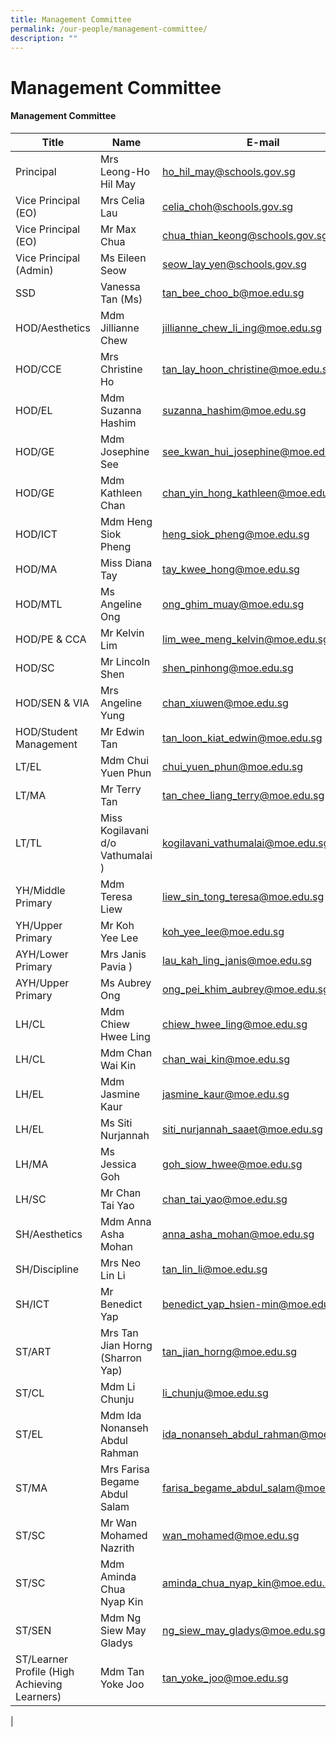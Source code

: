 ```yaml
---
title: Management Committee
permalink: /our-people/management-committee/
description: ""
---
```

# **Management Committee**


  
#### Management Committee



| Title | Name | E-mail |
| -------- | -------- | -------- |
|	Principal	|Mrs Leong-Ho Hil May 	|[ho_hil_may@schools.gov.sg](mailto:ho_hil_may@schools.gov.sg)|
|	Vice Principal (EO)	| Mrs	Celia Lau  	|	[celia_choh@schools.gov.sg](mailto:celia_choh@schools.gov.sg)|
|	Vice Principal (EO)	|	Mr Max Chua 	|	[chua_thian_keong@schools.gov.sg](mailto:chua_thian_keong@schools.gov.sg)|
|	Vice Principal (Admin)	|	Ms Eileen Seow 	|[seow_lay_yen@schools.gov.sg](mailto:seow_lay_yen@schools.gov.sg)|
|	SSD	|	Vanessa Tan (Ms)	|[tan_bee_choo_b@moe.edu.sg](mailto:tan_bee_choo_b@moe.edu.sg)|
|	HOD/Aesthetics	| Mdm	Jillianne Chew 	|[jillianne_chew_li_ing@moe.edu.sg](mailto:jillianne_chew_li_ing@moe.edu.sg)|
|	HOD/CCE	|	Mrs Christine Ho 	|[tan_lay_hoon_christine@moe.edu.sg](mailto:tan_lay_hoon_christine@moe.edu.sg)|
|	HOD/EL	|	Mdm Suzanna Hashim 	|	[suzanna_hashim@moe.edu.sg](mailto:suzanna_hashim@moe.edu.sg)|
|	HOD/GE	|	Mdm Josephine See 	|	[see_kwan_hui_josephine@moe.edu.sg](mailto:see_kwan_hui_josephine@moe.edu.sg)|
|	HOD/GE	| Mdm	Kathleen Chan  	|[chan_yin_hong_kathleen@moe.edu.sg](mailto:chan_yin_hong_kathleen@moe.edu.sg)|
|	HOD/ICT	|Mdm Heng Siok Pheng 	|[heng_siok_pheng@moe.edu.sg](mailto:heng_siok_pheng@moe.edu.sg)|
|	HOD/MA	|Miss	Diana Tay 	|	[tay_kwee_hong@moe.edu.sg](mailto:tay_kwee_hong@moe.edu.sg)|
|	HOD/MTL	|Ms	Angeline Ong 	|[ong_ghim_muay@moe.edu.sg](mailto:ong_ghim_muay@moe.edu.sg)|
|	HOD/PE & CCA	|Mr Kelvin Lim	|[lim_wee_meng_kelvin@moe.edu.sg](mailto:lim_wee_meng_kelvin@moe.edu.sg)|
|	HOD/SC	|	Mr Lincoln Shen	|[shen_pinhong@moe.edu.sg](mailto:shen_pinhong@moe.edu.sg)|
|	HOD/SEN & VIA	|	Mrs Angeline Yung 	|[chan_xiuwen@moe.edu.sg](mailto:chan_xiuwen@moe.edu.sg)|
|	HOD/Student Management	|	Mr Edwin Tan	|	[tan_loon_kiat_edwin@moe.edu.sg](mailto:tan_loon_kiat_edwin@moe.edu.sg)|
|	LT/EL	|	Mdm Chui Yuen Phun 	|[chui_yuen_phun@moe.edu.sg](mailto:chui_yuen_phun@moe.edu.sg)|
|	LT/MA	|	Mr Terry Tan	|	[tan_chee_liang_terry@moe.edu.sg](mailto:tan_chee_liang_terry@moe.edu.sg)|
|	LT/TL	|	Miss Kogilavani d/o Vathumalai )	|[kogilavani_vathumalai@moe.edu.sg](mailto:kogilavani_vathumalai@moe.edu.sg)|
|	YH/Middle Primary	|Mdm Teresa Liew 	|[liew_sin_tong_teresa@moe.edu.sg](mailto:liew_sin_tong_teresa@moe.edu.sg)|
|	YH/Upper Primary	|	Mr Koh Yee Lee 	|[koh_yee_lee@moe.edu.sg](mailto:koh_yee_lee@moe.edu.sg)|
|	AYH/Lower Primary	|	Mrs Janis Pavia )	|	[lau_kah_ling_janis@moe.edu.sg](mailto:lau_kah_ling_janis@moe.edu.sg)|
|	AYH/Upper Primary	|Ms Aubrey Ong  |	[ong_pei_khim_aubrey@moe.edu.sg](mailto:ong_pei_khim_aubrey@moe.edu.sg)|
|	LH/CL	|	Mdm Chiew Hwee Ling |	[chiew_hwee_ling@moe.edu.sg](mailto:chiew_hwee_ling@moe.edu.sg)|
|	LH/CL	|	Mdm Chan Wai Kin 	|	[chan_wai_kin@moe.edu.sg](mailto:chan_wai_kin@moe.edu.sg)|
|	LH/EL	|Mdm Jasmine Kaur	|	[jasmine_kaur@moe.edu.sg](mailto:jasmine_kaur@moe.edu.sg)|
|	LH/EL	|	Ms Siti Nurjannah 	|[siti_nurjannah_saaet@moe.edu.sg](mailto:siti_nurjannah_saaet@moe.edu.sg)|
|	LH/MA	|Ms Jessica Goh 	|	[goh_siow_hwee@moe.edu.sg](mailto:goh_siow_hwee@moe.edu.sg)|
|	LH/SC	|	Mr Chan Tai Yao		|[chan_tai_yao@moe.edu.sg](mailto:chan_tai_yao@moe.edu.sg)|
|	SH/Aesthetics	|Mdm Anna Asha Mohan 	|	[anna_asha_mohan@moe.edu.sg](mailto:anna_asha_mohan@moe.edu.sg)|
|	SH/Discipline	|	Mrs Neo Lin Li 	|[tan_lin_li@moe.edu.sg](mailto:tan_lin_li@moe.edu.sg)|
|	SH/ICT	|Mr Benedict Yap	|	[benedict_yap_hsien-min@moe.edu.sg](mailto:benedict_yap_hsien-min@moe.edu.sg)|
ST/ART 	|	Mrs Tan Jian Horng (Sharron Yap)	|	tan_jian_horng@moe.edu.sg	|[tan_jian_horng@moe.edu.sg](mailto:tan_jian_horng@moe.edu.sg)|
ST/CL	|	Mdm Li Chunju	|	li_chunju@moe.edu.sg	|[li_chunju@moe.edu.sg](mailto:li_chunju@moe.edu.sg)|
ST/EL	|	Mdm Ida Nonanseh Abdul Rahman	|	ida_nonanseh_abdul_rahman@moe.edu.sg	|[ida_nonanseh_abdul_rahman@moe.edu.sg](mailto:ida_nonanseh_abdul_rahman@moe.edu.sg)|
ST/MA	|	Mrs Farisa Begame Abdul Salam 	|	farisa_begame_abdul_salam@moe.edu.sg	|[farisa_begame_abdul_salam@moe.edu.sg](mailto:farisa_begame_abdul_salam@moe.edu.sg)|
ST/SC	|	Mr Wan Mohamed Nazrith	|	wan_mohamed@moe.edu.sg	|[wan_mohamed@moe.edu.sg](mailto:wan_mohamed@moe.edu.sg)|
ST/SC 	|Mdm Aminda Chua Nyap Kin	|	aminda_chua_nyap_kin@moe.edu.sg	|[aminda_chua_nyap_kin@moe.edu.sg](mailto:aminda_chua_nyap_kin@moe.edu.sg)|
ST/SEN	| Mdm	Ng Siew May Gladys  |	ng_siew_may_gladys@moe.edu.sg	|[ng_siew_may_gladys@moe.edu.sg](mailto:ng_siew_may_gladys@moe.edu.sg)|
ST/Learner Profile (High Achieving Learners)	|Mdm Tan Yoke Joo	|	tan_yoke_joo@moe.edu.sg	|[tan_yoke_joo@moe.edu.sg](mailto:tan_yoke_joo@moe.edu.sg)|
 |